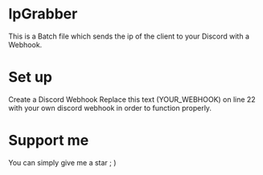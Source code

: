 # IpGrabber
This is a Batch file which sends the ip of the client to your Discord with a Webhook.
# Set up
Create a Discord Webhook 
Replace this text (YOUR_WEBHOOK) on line 22 with your own discord webhook in order to function properly.
# Support me
You can simply give me a star ; )
